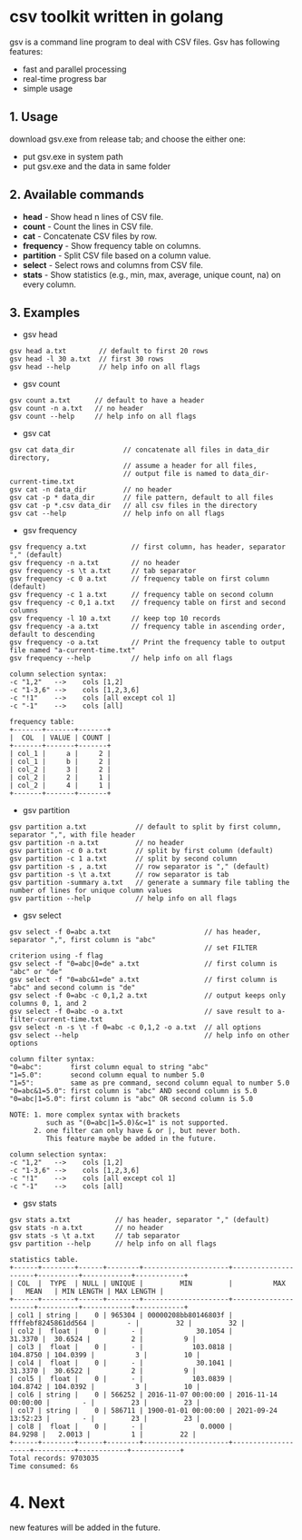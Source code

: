# csv toolkit written in golang
gsv is a command line program to deal with CSV files. Gsv has following features:

- fast and parallel processing
- real-time progress bar
- simple usage

## 1. Usage
download gsv.exe from release tab; and choose the either one:
- put gsv.exe in system path
- put gsv.exe and the data in same folder

## 2. Available commands
- **head** - Show head n lines of CSV file.
- **count** - Count the lines in CSV file.
- **cat** - Concatenate CSV files by row.
- **frequency** - Show frequency table on columns.
- **partition** - Split CSV file based on a column value.
- **select** - Select rows and columns from CSV file.
- **stats** - Show statistics (e.g., min, max, average, unique count, na) on every column.

## 3. Examples

- gsv head
```shell
gsv head a.txt        // default to first 20 rows
gsv head -l 30 a.txt  // first 30 rows
gsv head --help       // help info on all flags
```

- gsv count
```shell
gsv count a.txt      // default to have a header
gsv count -n a.txt   // no header
gsv count --help     // help info on all flags
```

- gsv cat
```shell
gsv cat data_dir            // concatenate all files in data_dir directory, 
                            // assume a header for all files,
                            // output file is named to data_dir-current-time.txt
gsv cat -n data_dir         // no header
gsv cat -p * data_dir       // file pattern, default to all files
gsv cat -p *.csv data_dir   // all csv files in the directory
gsv cat --help              // help info on all flags
```

- gsv frequency
```shell
gsv frequency a.txt           // first column, has header, separator "," (default)
gsv frequency -n a.txt        // no header
gsv frequency -s \t a.txt     // tab separator
gsv frequency -c 0 a.txt      // frequency table on first column (default)
gsv frequency -c 1 a.txt      // frequency table on second column
gsv frequency -c 0,1 a.txt    // frequency table on first and second columns
gsv frequency -l 10 a.txt     // keep top 10 records
gsv frequency -a a.txt        // frequency table in ascending order, default to descending
gsv frequency -o a.txt        // Print the frequency table to output file named "a-current-time.txt"
gsv frequency --help          // help info on all flags

column selection syntax:
-c "1,2"   -->    cols [1,2]
-c "1-3,6" -->    cols [1,2,3,6]
-c "!1"    -->    cols [all except col 1]
-c "-1"    -->    cols [all]

frequency table:
+-------+-------+-------+
|  COL  | VALUE | COUNT |
+-------+-------+-------+
| col_1 |     a |     2 |
| col_1 |     b |     2 |
| col_2 |     3 |     2 |
| col_2 |     2 |     1 |
| col_2 |     4 |     1 |
+-------+-------+-------+
```

- gsv partition
```shell
gsv partition a.txt            // default to split by first column, separator ",", with file header
gsv partition -n a.txt         // no header
gsv partition -c 0 a.txt       // split by first column (default)
gsv partition -c 1 a.txt       // split by second column
gsv partition -s , a.txt       // row separator is "," (default) 
gsv partition -s \t a.txt      // row separator is tab
gsv partition -summary a.txt   // generate a summary file tabling the number of lines for unique column values
gsv partition --help           // help info on all flags
```

- gsv select
```shell
gsv select -f 0=abc a.txt                       // has header, separator ",", first column is "abc"
                                                // set FILTER criterion using -f flag
gsv select -f "0=abc|0=de" a.txt                // first column is "abc" or "de"
gsv select -f "0=abc&1=de" a.txt                // first column is "abc" and second column is "de"
gsv select -f 0=abc -c 0,1,2 a.txt              // output keeps only columns 0, 1, and 2
gsv select -f 0=abc -o a.txt                    // save result to a-filter-current-time.txt
gsv select -n -s \t -f 0=abc -c 0,1,2 -o a.txt  // all options
gsv select --help                               // help info on other options
	
column filter syntax:
"0=abc":       first column equal to string "abc"
"1=5.0":       second column equal to number 5.0
"1=5":         same as pre command, second column equal to number 5.0
"0=abc&1=5.0": first column is "abc" AND second column is 5.0
"0=abc|1=5.0": first column is "abc" OR second column is 5.0
	
NOTE: 1. more complex syntax with brackets 
	     such as "(0=abc|1=5.0)&c=1" is not supported.
      2. one filter can only have & or |, but never both. 
	     This feature maybe be added in the future.
	     
column selection syntax:
-c "1,2"   -->    cols [1,2]
-c "1-3,6" -->    cols [1,2,3,6]
-c "!1"    -->    cols [all except col 1]
-c "-1"    -->    cols [all]
```

- gsv stats
```shell
gsv stats a.txt           // has header, separator "," (default)
gsv stats -n a.txt        // no header
gsv stats -s \t a.txt     // tab separator
gsv partition --help      // help info on all flags

statistics table.
+------+--------+------+--------+---------------------+---------------------+----------+------------+------------+
| COL  |  TYPE  | NULL | UNIQUE |         MIN         |          MAX        |   MEAN   | MIN LENGTH | MAX LENGTH |
+------+--------+------+--------+---------------------+---------------------+----------+------------+------------+
| col1 | string |    0 | 965304 | 00000208bb80146803f | ffffebf8245861dd564 |        - |         32 |         32 |
| col2 |  float |    0 |      - |             30.1054 |             31.3370 |  30.6524 |          2 |          9 |
| col3 |  float |    0 |      - |            103.0818 |            104.8750 | 104.0399 |          3 |         10 |
| col4 |  float |    0 |      - |             30.1041 |             31.3370 |  30.6522 |          2 |          9 |
| col5 |  float |    0 |      - |            103.0839 |            104.8742 | 104.0392 |          3 |         10 |
| col6 | string |    0 | 566252 | 2016-11-07 00:00:00 | 2016-11-14 00:00:00 |        - |         23 |         23 |
| col7 | string |    0 | 586711 | 1900-01-01 00:00:00 | 2021-09-24 13:52:23 |        - |         23 |         23 |
| col8 |  float |    0 |      - |              0.0000 |             84.9298 |   2.0013 |          1 |         22 |
+------+--------+------+--------+---------------------+--------------- -----+----------+------------+------------+
Total records: 9703035
Time consumed: 6s
```

# 4. Next
new features will be added in the future.
